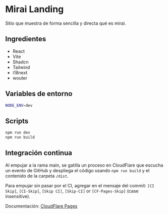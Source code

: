 # Mirai Landing

Sitio que muestra de forma sencilla y directa qué es mirai.

## Ingredientes

- React
- Vite
- Shadcn
- Tailwind
- i18next
- wouter

## Variables de entorno

```sh
NODE_ENV=dev
```

## Scripts

```sh
npm run dev
npm run build
```

## Integración continua

Al empujar a la rama main, se gatilla un proceso en CloudFlare que escucha un evento de GitHub y despliega el código usando `npm run build` y el contenido de la carpeta `/dist`.

Para empujar sin pasar por el CI, agregar en el mensaje del commit: `[CI Skip]`, `[CI-Skip]`, `[Skip CI]`, `[Skip-CI]` or `[CF-Pages-Skip]` (case insensitive).

Documentación: [CloudFlare Pages](https://developers.cloudflare.com/pages/)
